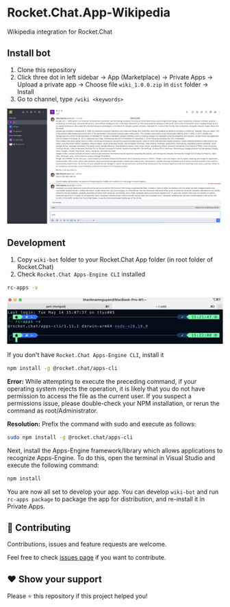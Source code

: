 # Rocket.Chat.App-Wikipedia

Wikipedia integration for Rocket.Chat

## Install bot

1. Clone this repository
2. Click three dot in left sidebar -> App (Marketplace) -> Private Apps -> Upload a private app -> Choose file `wiki_1.0.0.zip` in `dist` folder -> Install
3. Go to channel, type `/wiki <keywords>`

![demo](./images/demo.png)

## Development

1. Copy `wiki-bot` folder to your Rocket.Chat App folder (in root folder of Rocket.Chat)
2. Check `Rocket.Chat Apps-Engine CLI` installed

```bash
rc-apps -v
```

![check-version](./images/check-version.png)

If you don't have `Rocket.Chat Apps-Engine CLI`, install it

```bash
npm install -g @rocket.chat/apps-cli
```

**Error:** While attempting to execute the preceding command, if your operating system rejects the operation, it is likely that you do not have permission to access the file as the current user. If you suspect a permissions issue, please double-check your NPM installation, or rerun the command as root/Administrator.

**Resolution:** Prefix the command with sudo and execute as follows:

```bash
sudo npm install -g @rocket.chat/apps-cli
```

Next, install the Apps-Engine framework/library which allows applications to recognize Apps-Engine. To do this, open the terminal in Visual Studio and execute the following command:

```bash
npm install
```

You are now all set to develop your app. You can develop `wiki-bot` and run `rc-apps package` to package the app for distribution, and re-install it in Private Apps.

## 🤝 Contributing

Contributions, issues and feature requests are welcome.

Feel free to check [issues page](https://github.com/namnguyenthanhwork/wiki-rocketchat-bot/issues) if you want to contribute.

## ❤ Show your support

Please ⭐️ this repository if this project helped you!